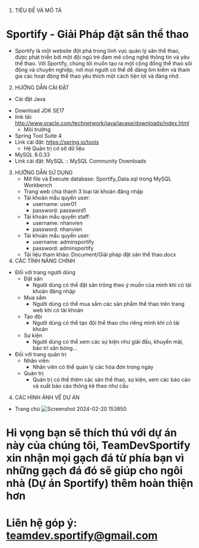 1. TIÊU ĐỂ VÀ MÔ TẢ
# Sportify - Giải Pháp đặt sân thể thao
- Sportify là một website đột phá trong lĩnh vực quản lý sân thể thao, được phát triển bởi một đội ngũ trẻ đam mê công nghệ thông tin và yêu thể thao. Với Sportify, chúng tôi muốn tạo ra một cộng đồng thể thao sôi động và chuyên nghiệp, nơi mọi người có thể dễ dàng tìm kiếm và tham gia các hoạt động thể thao yêu thích một cách tiện lợi và đáng nhớ.
2. HƯỚNG DẪN CÀI ĐẶT
  * Cài đặt Java
- Download JDK SE17
- link tải: http://www.oracle.com/technetwork/java/javase/downloads/index.html
  * Môi trường
- Spring Tool Suite 4
- Link cài đặt: https://spring.io/tools
  * Hệ Quản trị cơ sở dữ liệu
- MySQL 8.0.33
- Link cài đặt: MySQL :: MySQL Community Downloads
3. HƯỚNG DẪN SỬ DỤNG
    - Mở file và Execute database: Sportify_Data.sql trong MySQL Workbench
    - Trang web chia thành 3 loại tài khoản đăng nhập
    - Tài khoản mẩu quyền user:
      + username: user01
      + password: password1
    - Tài khoản mẩu quyền staff:
      + username: nhanvien
      + password: nhanvien
    - Tài khoản mẩu quyền user:
      + username: adminsportify
      + password: adminsportify
    - Tài liệu tham khảo: Document/Giải pháp đặt sân thể thao.docx
 4. CÁC TÍNH NĂNG CHÍNH
* Đối với trang người dùng
   - Đặt sân
     + Người dùng có thề đặt sân trông theo ý muốn của mình khi có tài khoản đăng nhập
   - Mua sắm
     + Người dùng có thể mua sắm các sản phẩm thể thao trên trang web khi có tài khoản
   - Tạo đội
     + Người dùng có thể tạo đội thể thao cho riêng mình khi có tài khoản
   - Sự kiện
     + Người dùng có thể xem các sự kiện như giải đấu, khuyến mãi, bảo trì sân bóng...
* Đối với trang quản trị
  - Nhân viên:
     + Nhân viên có thể quản lý các hóa đơn trong ngày
  - Quản trị
     + Quản trị có thế thêm các sân thể thao, sự kiện, xem các báo cáo và xuất báo cáo thông kê theo như cầu
 4. CÁC HÌNH ẢNH VỀ DỰ ÁN
  - Trang chủ
    ![Screenshot 2024-02-20 153850](https://github.com/hoaibaohbvn/Sportify/assets/54605058/834fcd25-6888-42aa-8da6-7f43881df9b1)
# Hi vọng bạn sẽ thích thú với dự án này của chúng tôi, TeamDevSportify xin nhận mọi gạch đá từ phía bạn vì những gạch đá đó sẽ giúp cho ngôi nhà (Dự án Sportify) thêm hoàn thiện hơn
# Liên hệ góp ý: teamdev.sportify@gmail.com


